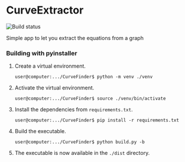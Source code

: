 # CurveExtractor

![Build status](https://github.com/BrunoB81HK/CurveFinder/actions/workflows/build_and_release.yml/badge.svg)

Simple app to let you extract the equations from a graph

### Building with pyinstaller

1. Create a virtual environment.
   ```shellsession
   user@computer:.../CurveFinder$ python -m venv ./venv
   ```
2. Activate the virtual environment.
   ```shellsession
   user@computer:.../CurveFinder$ source ./venv/bin/activate
   ```
3. Install the dependencies from `requirements.txt`.
   ```shellsession
   user@computer:.../CurveFinder$ pip install -r requirements.txt
   ```
4. Build the executable.
   ```shellsession
   user@computer:.../CurveFinder$ python build.py -b
5. The executable is now available in the `./dist` directory.
